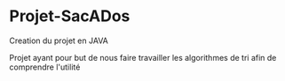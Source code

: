 # Projet-SacADos
Creation du projet en JAVA

Projet ayant pour but de nous faire travailler les algorithmes de tri afin de comprendre l'utilité 
